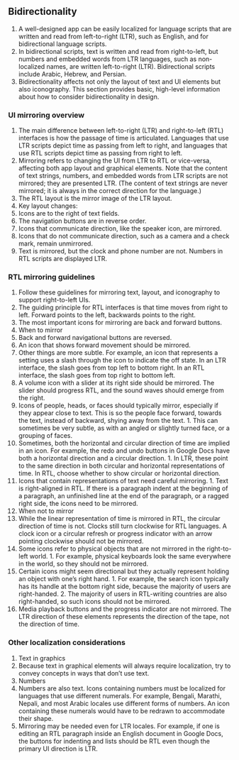 ## Bidirectionality
1. A well-designed app can be easily localized for language scripts that are written and read from left-to-right (LTR), such as English, and for bidirectional language scripts.
2. In bidirectional scripts, text is written and read from right-to-left, but numbers and embedded words from LTR languages, such as non-localized names, are written left-to-right (LTR). Bidirectional scripts include Arabic, Hebrew, and Persian.
3. Bidirectionality affects not only the layout of text and UI elements but also iconography. This section provides basic, high-level information about how to consider bidirectionality in design.

### UI mirroring overview
1. The main difference between left-to-right (LTR) and right-to-left (RTL) interfaces is how the passage of time is articulated. Languages that use LTR scripts depict time as passing from left to right, and languages that use RTL scripts depict time as passing from right to left.
2. Mirroring refers to changing the UI from LTR to RTL or vice-versa, affecting both app layout and graphical elements. Note that the content of text strings, numbers, and embedded words from LTR scripts are not mirrored; they are presented LTR. (The content of text strings are never mirrored; it is always in the correct direction for the language.)
3. The RTL layout is the mirror image of the LTR layout.
4. Key layout changes:
  1. Icons are to the right of text fields.
  2. The navigation buttons are in reverse order.
  3. Icons that communicate direction, like the speaker icon, are mirrored.
  4. Icons that do not communicate direction, such as a camera and a check mark, remain unmirrored.
  5. Text is mirrored, but the clock and phone number are not. Numbers in RTL scripts are displayed LTR.

### RTL mirroring guidelines
1. Follow these guidelines for mirroring text, layout, and iconography to support right-to-left UIs.
2. The guiding principle for RTL interfaces is that time moves from right to left. Forward points to the left, backwards points to the right.
3. The most important icons for mirroring are back and forward buttons.
4. When to mirror
  1. Back and forward navigational buttons are reversed.
  2. An icon that shows forward movement should be mirrored.
  3. Other things are more subtle. For example, an icon that represents a setting uses a slash through the icon to indicate the off state. In an LTR interface, the slash goes from top left to bottom right. In an RTL interface, the slash goes from top right to bottom left.
  4. A volume icon with a slider at its right side should be mirrored. The slider should progress RTL, and the sound waves should emerge from the right.
  5. Icons of people, heads, or faces should typically mirror, especially if they appear close to text. This is so the people face forward, towards the text, instead of backward, shying away from the text. 
    1. This can sometimes be very subtle, as with an angled or slightly turned face, or a grouping of faces.
  6. Sometimes, both the horizontal and circular direction of time are implied in an icon. For example, the redo and undo buttons in Google Docs have both a horizontal direction and a circular direction.
    1. In LTR, these point to the same direction in both circular and horizontal representations of time. In RTL, choose whether to show circular or horizontal direction.
  7. Icons that contain representations of text need careful mirroring.
    1. Text is right-aligned in RTL. If there is a paragraph indent at the beginning of a paragraph, an unfinished line at the end of the paragraph, or a ragged right side, the icons need to be mirrored.
5. When not to mirror
  1. While the linear representation of time is mirrored in RTL, the circular direction of time is not. Clocks still turn clockwise for RTL languages. A clock icon or a circular refresh or progress indicator with an arrow pointing clockwise should not be mirrored.
  2. Some icons refer to physical objects that are not mirrored in the right-to-left world.
    1. For example, physical keyboards look the same everywhere in the world, so they should not be mirrored.
  3. Certain icons might seem directional but they actually represent holding an object with one’s right hand.
    1. For example, the search icon typically has its handle at the bottom right side, because the majority of users are right-handed.
    2. The majority of users in RTL-writing countries are also right-handed, so such icons should not be mirrored.
  4. Media playback buttons and the progress indicator are not mirrored. The LTR direction of these elements represents the direction of the tape, not the direction of time.

### Other localization considerations
1. Text in graphics
  1. Because text in graphical elements will always require localization, try to convey concepts in ways that don’t use text.
2. Numbers
  1. Numbers are also text. Icons containing numbers must be localized for languages that use different numerals. For example, Bengali, Marathi, Nepali, and most Arabic locales use different forms of numbers. An icon containing these numerals would have to be redrawn to accommodate their shape.
  2. Mirroring may be needed even for LTR locales. For example, if one is editing an RTL paragraph inside an English document in Google Docs, the buttons for indenting and lists should be RTL even though the primary UI direction is LTR.
